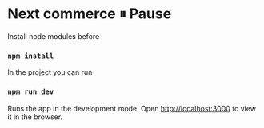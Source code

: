 # Next commerce              ⏸ Pause

Install node modules before
### `npm install`

In the project you can run
### `npm run dev`

Runs the app in the development mode.
Open [http://localhost:3000](http://localhost:3000) to view it in the browser.

